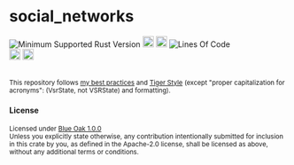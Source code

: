 # social_networks
![Minimum Supported Rust Version](https://img.shields.io/badge/nightly-1.92+-ab6000.svg)
[<img alt="crates.io" src="https://img.shields.io/crates/v/social_networks.svg?color=fc8d62&logo=rust" height="20" style=flat-square>](https://crates.io/crates/social_networks)
[<img alt="docs.rs" src="https://img.shields.io/badge/docs.rs-66c2a5?style=for-the-badge&labelColor=555555&logo=docs.rs&style=flat-square" height="20">](https://docs.rs/social_networks)
![Lines Of Code](https://img.shields.io/badge/LoC-114-lightblue)
<br>
[<img alt="ci errors" src="https://img.shields.io/github/actions/workflow/status/valeratrades/social_networks/errors.yml?branch=master&style=for-the-badge&style=flat-square&label=errors&labelColor=420d09" height="20">](https://github.com/valeratrades/social_networks/actions?query=branch%3Amaster) <!--NB: Won't find it if repo is private-->
[<img alt="ci warnings" src="https://img.shields.io/github/actions/workflow/status/valeratrades/social_networks/warnings.yml?branch=master&style=for-the-badge&style=flat-square&label=warnings&labelColor=d16002" height="20">](https://github.com/valeratrades/social_networks/actions?query=branch%3Amaster) <!--NB: Won't find it if repo is private-->




<br>

<sup>
	This repository follows <a href="https://github.com/valeratrades/.github/tree/master/best_practices">my best practices</a> and <a href="https://github.com/tigerbeetle/tigerbeetle/blob/main/docs/TIGER_STYLE.md">Tiger Style</a> (except "proper capitalization for acronyms": (VsrState, not VSRState) and formatting).
</sup>

#### License

<sup>
	Licensed under <a href="LICENSE">Blue Oak 1.0.0</a>
</sup>

<br>

<sub>
	Unless you explicitly state otherwise, any contribution intentionally submitted
for inclusion in this crate by you, as defined in the Apache-2.0 license, shall
be licensed as above, without any additional terms or conditions.
</sub>
